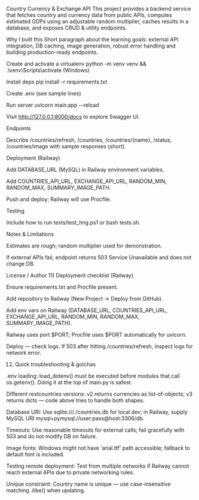 Country Currency & Exchange API
This project provides a backend service that fetches country and currency data from public APIs, computes estimated GDPs using an adjustable random multiplier, caches results in a database, and exposes CRUD & utility endpoints.

Why I built this
Short paragraph about the learning goals: external API integration, DB caching, image generation, robust error handling and building production-ready endpoints.


Create and activate a virtualenv
python -m venv venv && .\venv\Scripts\activate (Windows)

Install deps
pip install -r requirements.txt

Create .env (see sample lines)

Run server
uvicorn main:app --reload

Visit http://127.0.0.1:8000/docs to explore Swagger UI.

Endpoints

Describe /countries/refresh, /countries, /countries/{name}, /status, /countries/image with sample responses (short).

Deployment (Railway)

Add DATABASE_URL (MySQL) in Railway environment variables.

Add COUNTRIES_API_URL, EXCHANGE_API_URL, RANDOM_MIN, RANDOM_MAX, SUMMARY_IMAGE_PATH.

Push and deploy; Railway will use Procfile.

Testing

Include how to run tests/test_hng.ps1 or bash tests.sh.

Notes & Limitations

Estimates are rough; random multiplier used for demonstration.

If external APIs fail, endpoint returns 503 Service Unavailable and does not change DB.

License / Author
11) Deployment checklist (Railway)

Ensure requirements.txt and Procfile present.

Add repository to Railway (New Project → Deploy from GitHub).

Add env vars on Railway (DATABASE_URL, COUNTRIES_API_URL, EXCHANGE_API_URL, RANDOM_MIN, RANDOM_MAX, SUMMARY_IMAGE_PATH).

Railway uses port $PORT; Procfile uses $PORT automatically for uvicorn.

Deploy — check logs. If 503 after hitting /countries/refresh, inspect logs for network error.

12) Quick troubleshooting & gotchas

.env loading: load_dotenv() must be executed before modules that call os.getenv(). Doing it at the top of main.py is safest.

Different restcountries versions: v2 returns currencies as list-of-objects; v3 returns dicts — code above tries to handle both shapes.

Database URI: Use sqlite:///./countries.db for local dev; in Railway, supply MySQL URI mysql+pymysql://user:pass@host:3306/db.

Timeouts: Use reasonable timeouts for external calls; fail gracefully with 503 and do not modify DB on failure.

Image fonts: Windows might not have 'arial.ttf' path accessible; fallback to default font is included.

Testing remote deployment: Test from multiple networks if Railway cannot reach external APIs due to private networking rules.

Unique constraint: Country name is unique — use case-insensitive matching .ilike() when updating.